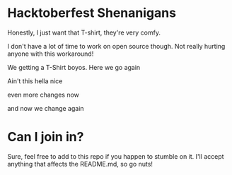 # Hacktoberfest Shenanigans

Honestly, I just want that T-shirt, they're very comfy.

I don't have a lot of time to work on open source though. Not really hurting anyone with this workaround!

We getting a T-Shirt boyos. Here we go again

Ain't this hella nice

even more changes now

and now we change again

# Can I join in?

Sure, feel free to add to this repo if you happen to stumble on it. I'll accept anything that affects the README.md, so go nuts!
